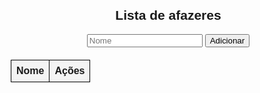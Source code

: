 <!DOCTYPE html>
<html lang="pt-BR">
<head>
    <meta charset="UTF-8">
    <meta name="viewport" content="width=device-width, initial-scale=1.0">
    <title>Lista de afazeres</title>
    <style>
        body {
            font-family: Arial, sans-serif;
            margin: 20px;
            text-align: center;
        }
        table {
            width: 100%;
            border-collapse: collapse;
            margin-top: 20px;
        }
        th, td {
            border: 1px solid black;
            padding: 8px;
            text-align: center;
        }
        th {
            background-color: #f4f4f4;
        }
    </style>
</head>
<body>
    <h2>Lista de afazeres</h2>
    <input type="text" id="name" placeholder="Nome">
    <button onclick="addUser()">Adicionar</button>
    <table>
        <thead>
            <tr>
                <th>Nome</th>
                <th>Ações</th>
            </tr>
        </thead>
        <tbody id="userTable"></tbody>
    </table>
    <script>
        let users = JSON.parse(localStorage.getItem('users')) || [];
        function renderUsers() {
            const table = document.getElementById('userTable');
            table.innerHTML = '';
            users.forEach((user, index) => {
                table.innerHTML += `
                    <tr>
                        <td>${user}</td>
                        <td>
                            <button onclick="editUser(${index})">Editar</button>
                            <button onclick="deleteUser(${index})">Excluir</button>
                        </td>
                    </tr>
                `;
            });
            localStorage.setItem('users', JSON.stringify(users));
        }
        function addUser() {
            const name = document.getElementById('name').value;
            if (name) {
                users.push(name);
                document.getElementById('name').value = '';
                renderUsers();
            }
        }
        function editUser(index) {
            const newName = prompt('Editar nome:', users[index]);
            if (newName) {
                users[index] = newName;
                renderUsers();
            }
        }
        function deleteUser(index) {
            if (confirm('Deseja excluir este usuário?')) {
                users.splice(index, 1);
                renderUsers();
            }
        }
        renderUsers();
    </script>
</body>
</html>
